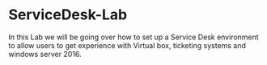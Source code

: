 # ServiceDesk-Lab
In this Lab we will be going over how to set up a Service Desk environment to allow users to get experience with Virtual box, ticketing systems and windows server 2016.
